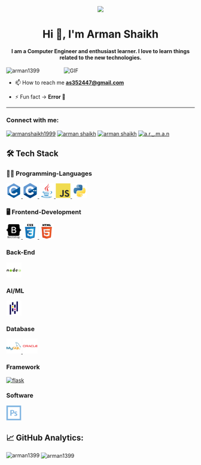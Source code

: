 <div align="center">
  <img src="https://user-images.githubusercontent.com/22107794/139580686-887df369-edb8-4bc8-b607-4fbf6d7e4866.gif">
</div>

<h1 align="center">Hi 👋, I'm Arman Shaikh</h1>
<h4 align="center">I am a Computer Engineer and enthusiast learner. I love to learn things related to the new technologies.</h4>

<img align="right" alt="GIF" src="https://media2.giphy.com/media/v1.Y2lkPTc5MGI3NjExYmF1cGU3cXg3YTV1YTZobTh3YmhzbmUxcGoxMGRpYTcwdThrNXB5MCZlcD12MV9pbnRlcm5hbF9naWZfYnlfaWQmY3Q9cw/Ll22OhMLAlVDb8UQWe/giphy.gif" width="350px" />


<p align="left"> <img src="https://komarev.com/ghpvc/?username=arman1399&label=Profile%20views&color=0e75b6&style=flat" alt="arman1399" /> </p>

- 📫 How to reach me **as352447@gmail.com**

- ⚡ Fun fact -> **Error 🤡**
-------
<h3 align="left">Connect with me:</h3>
<p align="left">
<a href="https://twitter.com/ArmanShaikh1999" target="blank"><img align="center" src="https://raw.githubusercontent.com/rahuldkjain/github-profile-readme-generator/master/src/images/icons/Social/twitter.svg" alt="armanshaikh1999" height="30" width="40" /></a>
<a href="https://www.linkedin.com/in/arman-shaikh-375640232/" target="blank"><img align="center" src="https://raw.githubusercontent.com/rahuldkjain/github-profile-readme-generator/master/src/images/icons/Social/linked-in-alt.svg" alt="arman shaikh" height="30" width="40" /></a>
<a href="https://www.facebook.com/arman.shaikh.9085" target="blank"><img align="center" src="https://raw.githubusercontent.com/rahuldkjain/github-profile-readme-generator/master/src/images/icons/Social/facebook.svg" alt="arman shaikh" height="30" width="40" /></a>
<a href="https://www.instagram.com/a.r._.m.a.n/" target="blank"><img align="center" src="https://raw.githubusercontent.com/rahuldkjain/github-profile-readme-generator/master/src/images/icons/Social/instagram.svg" alt="a.r._.m.a.n" height="30" width="40" /></a>
</p>


🛠  Tech Stack
-------

<h3>👨‍💻 Programming-Languages</h3>
<div>
  <p align="left"> <a href="https://www.cprogramming.com/" target="_blank" rel="noreferrer"> <img src="https://raw.githubusercontent.com/devicons/devicon/master/icons/c/c-original.svg" alt="c" width="40" height="40"/> </a> <a href="https://www.w3schools.com/cpp/" target="_blank" rel="noreferrer"> <img src="https://raw.githubusercontent.com/devicons/devicon/master/icons/cplusplus/cplusplus-original.svg" alt="cplusplus" width="40" height="40"/> </a> <a href="https://www.java.com" target="_blank" rel="noreferrer"> <img src="https://raw.githubusercontent.com/devicons/devicon/master/icons/java/java-original.svg" alt="java" width="40" height="40"/> </a> <a href="https://developer.mozilla.org/en-US/docs/Web/JavaScript" target="_blank" rel="noreferrer"> <img src="https://raw.githubusercontent.com/devicons/devicon/master/icons/javascript/javascript-original.svg" alt="javascript" width="40" height="40"/> </a> <a href="https://www.python.org" target="_blank" rel="noreferrer"> <img src="https://raw.githubusercontent.com/devicons/devicon/master/icons/python/python-original.svg" alt="python" width="40" height="40"/> </a> </p>
</div>

<h3>🖥️ Frontend-Development</h3>
<div>
  <p align="left"> <a href="https://getbootstrap.com" target="_blank" rel="noreferrer"> <img src="https://raw.githubusercontent.com/devicons/devicon/master/icons/bootstrap/bootstrap-plain-wordmark.svg" alt="bootstrap" width="40" height="40"/> </a> <a href="https://www.w3schools.com/css/" target="_blank" rel="noreferrer"> <img src="https://raw.githubusercontent.com/devicons/devicon/master/icons/css3/css3-original-wordmark.svg" alt="css3" width="40" height="40"/> </a> <a href="https://www.w3.org/html/" target="_blank" rel="noreferrer"> <img src="https://raw.githubusercontent.com/devicons/devicon/master/icons/html5/html5-original-wordmark.svg" alt="html5" width="40" height="40"/> </a> </p>
</div>

<h3> Back-End</h3>
<div><p align="left"> <a href="https://nodejs.org" target="_blank" rel="noreferrer"> <img src="https://raw.githubusercontent.com/devicons/devicon/master/icons/nodejs/nodejs-original-wordmark.svg" alt="nodejs" width="40" height="40"/> </a> </p>
</div>

<h3>AI/ML</h3>
<div>
  <p align="left"> <a href="https://pandas.pydata.org/" target="_blank" rel="noreferrer"> <img src="https://raw.githubusercontent.com/devicons/devicon/2ae2a900d2f041da66e950e4d48052658d850630/icons/pandas/pandas-original.svg" alt="pandas" width="40" height="40"/> </a> </p>

</div>

<h3>Database </h3>
<div>
  <p align="left"> <a href="https://www.mysql.com/" target="_blank" rel="noreferrer"> <img src="https://raw.githubusercontent.com/devicons/devicon/master/icons/mysql/mysql-original-wordmark.svg" alt="mysql" width="40" height="40"/> </a> <a href="https://www.oracle.com/" target="_blank" rel="noreferrer"> <img src="https://raw.githubusercontent.com/devicons/devicon/master/icons/oracle/oracle-original.svg" alt="oracle" width="40" height="40"/> </a> </p>
</div>
<h3>Framework </h3>
<div>
  <p align="left"> <a href="https://flask.palletsprojects.com/" target="_blank" rel="noreferrer"> <img src="https://www.vectorlogo.zone/logos/pocoo_flask/pocoo_flask-icon.svg" alt="flask" width="40" height="40"/> </a> </p>

</div>

<h3>Software </h3>
<div>
  <p align="left"> <a href="https://www.photoshop.com/en" target="_blank" rel="noreferrer"> <img src="https://raw.githubusercontent.com/devicons/devicon/master/icons/photoshop/photoshop-line.svg" alt="photoshop" width="40" height="40"/> </a> </p>


</div>
 
  <h2>📈 <strong>GitHub Analytics:</strong></h2>
  
<p><img align="left" src="https://github-readme-stats.vercel.app/api/top-langs?username=arman1399&show_icons=true&locale=en&layout=compact" alt="arman1399" /></p>

<p>&nbsp;<img align="center" src="https://github-readme-stats.vercel.app/api?username=arman1399&show_icons=true&locale=en" alt="arman1399" /></p>

